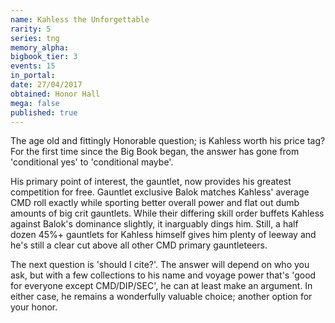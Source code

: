 ```yaml
---
name: Kahless the Unforgettable
rarity: 5
series: tng
memory_alpha:
bigbook_tier: 3
events: 15
in_portal:
date: 27/04/2017
obtained: Honor Hall
mega: false
published: true
---
```


The age old and fittingly Honorable question; is Kahless worth his price tag? For the first time since the Big Book began, the answer has gone from 'conditional yes' to 'conditional maybe'.

His primary point of interest, the gauntlet, now provides his greatest competition for free. Gauntlet exclusive Balok matches Kahless' average CMD roll exactly while sporting better overall power and flat out dumb amounts of big crit gauntlets. While their differing skill order buffets Kahless against Balok's dominance slightly, it inarguably dings him. Still, a half dozen 45%+ gauntlets for Kahless himself gives him plenty of leeway and he's still a clear cut above all other CMD primary gauntleteers. 

The next question is 'should I cite?'. The answer will depend on who you ask, but with a few collections to his name and voyage power that's 'good for everyone except CMD/DIP/SEC', he can at least make an argument. In either case, he remains a wonderfully valuable choice; another option for your honor.
